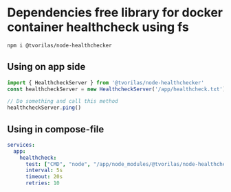 # Dependencies free library for docker container healthcheck using fs
```bash
npm i @tvorilas/node-healthchecker
```

## Using on app side

```javascript 
import { HealthcheckServer } from '@tvorilas/node-healthchecker'
const healthcheckServer = new HealthcheckServer('/app/healthcheck.txt')

// Do something and call this method
healthcheckServer.ping()

```

## Using in compose-file

```yaml
services:
  app:
    healthcheck:
      test: ["CMD", "node", "/app/node_modules/@tvorilas/node-healthchecker/build/checkHealth.js", "/app/healthcheck.txt", "120000"] # 2 minutes in ms
      interval: 5s
      timeout: 20s
      retries: 10

```
